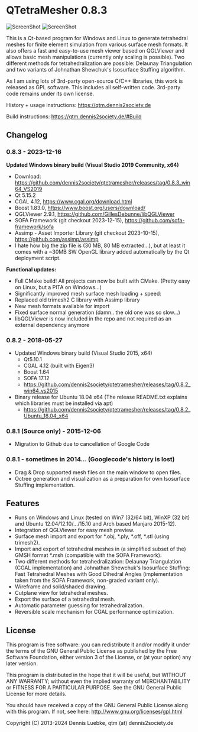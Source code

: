 # QTetraMesher 0.8.3

![ScreenShot](https://qtm.dennis2society.de/images/qtm_win_with_octree_small.jpg )
![ScreenShot](https://qtm.dennis2society.de/images/qtm_with_stuffing_options_small.jpg )

This is a Qt-based program for Windows and Linux to generate tetrahedral meshes for 
finite element simulation from various surface mesh formats. It also offers a fast 
and easy-to-use mesh viewer based on QGLViewer and allows basic mesh manipulations 
(currently only scaling is possible). Two different methods for tetrahedralization 
are possible: Delaunay Triangulation and two variants of Johnathan Shewchuk's Isosurface
Stuffing algorithm.

As I am using lots of 3rd-party open-source C/C++ libraries, this work is released 
as GPL software. This includes all self-written code. 3rd-party code remains under 
its own license.

History + usage instructions: https://qtm.dennis2society.de

Build instructions: https://qtm.dennis2society.de/#Build

## Changelog
### 0.8.3 - 2023-12-16
 
 <b>Updated Windows binary build (Visual Studio 2019 Community, x64)</b>
 * Download: https://github.com/dennis2society/qtetramesher/releases/tag/0.8.3_win64_VS2019
 * Qt 5.15.2
 * CGAL 4.12, https://www.cgal.org/download.html
 * Boost 1.83.0, https://www.boost.org/users/download/
 * QGLViewer 2.9.1, https://github.com/GillesDebunne/libQGLViewer
 * SOFA Framework (git checkout 2023-12-15), https://github.com/sofa-framework/sofa
 * Assimp - Asset Importer Library (git checkout 2023-10-15), https://github.com/assimp/assimp
 * I hate how big the zip file is (30 MB, 80 MB extracted...), but at least it comes with a ~30MB SW OpenGL library added automatically by the Qt deployment script.
 
 <b>Functional updates:</b>
 * Full CMake build! All projects can now be built with CMake. (Pretty easy on Linux, but a PITA on Windows...)
 * Significantly improved mesh surface mesh loading + speed:
 * Replaced old trimesh2 C library with Assimp library
 * New mesh formats available for import
 * Fixed surface normal generation (damn.. the old one was so slow...)
 * libQGLViewer is now included in the repo and not required as an external dependency anymore

### 0.8.2 - 2018-05-27
 * Updated Windows binary build (Visual Studio 2015, x64)
   * Qt5.10.1
   * CGAL 4.12 (built with Eigen3)
   * Boost 1.64
   * SOFA 17.12
   * https://github.com/dennis2society/qtetramesher/releases/tag/0.8.2_win64_vs2015
 * Binary release for Ubuntu 18.04 x64 (The release README.txt explains which libraries must be installed via apt)
   * https://github.com/dennis2society/qtetramesher/releases/tag/0.8.2_Ubuntu_18.04_x64

### 0.8.1 (Source only) - 2015-12-06
 * Migration to Github due to cancellation of Google Code

### 0.8.1 - sometimes in 2014... (Googlecode's history is lost)
 * Drag & Drop supported mesh files on the main window to open files.
 * Octree generation and visualization as a preparation for own Isosurface Stuffing implementation.

## Features
 * Runs on Windows and Linux (tested on Win7 (32/64 bit), WinXP (32 bit) and Ubuntu 12.04/12.10/.../15.10 and Arch based Manjaro 2015-12).
 * Integration of QGLViewer for easy mesh preview.
 * Surface mesh import and export for *.obj, *.ply, *.off, *.stl (using trimesh2).
 * Import and export of tetrahedral meshes in (a simplified subset of the) GMSH format *.msh (compatible with the SOFA Framework).
 * Two different methods for tetrahedralization: Delaunay Triangulation (CGAL implementation) and Johnathan Shewchuk's Isosurface Stuffing: Fast Tetrahedral Meshes with Good Dihedral Angles (implementation taken from the SOFA Framework, non-graded variant only).
 * Wireframe and solid/shaded drawing.
 * Cutplane view for tetrahedral meshes.
 * Export the surface of a tetrahedral mesh.
 * Automatic parameter guessing for tetrahedralization.
 * Reversible scale mechanism for CGAL performance optimization.

## License

This program is free software: you can redistribute it and/or modify it 
under the terms of the GNU General Public License as published by the Free 
Software Foundation, either version 3 of the License, or (at your option) any 
later version.

This program is distributed in the hope that it will be useful,
but WITHOUT ANY WARRANTY; without even the implied warranty of
MERCHANTABILITY or FITNESS FOR A PARTICULAR PURPOSE.  See the
GNU General Public License for more details.

You should have received a copy of the GNU General Public License
along with this program.  If not, see here: http://www.gnu.org/licenses/gpl.html

Copyright (C) 2013-2024 Dennis Luebke, qtm (at) dennis2society.de
